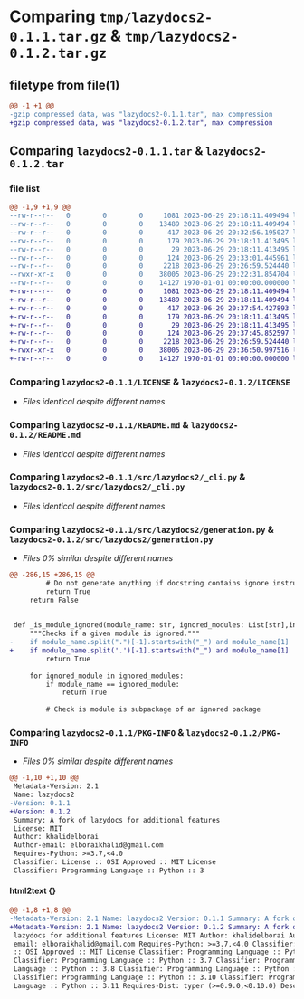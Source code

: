 # Comparing `tmp/lazydocs2-0.1.1.tar.gz` & `tmp/lazydocs2-0.1.2.tar.gz`

## filetype from file(1)

```diff
@@ -1 +1 @@
-gzip compressed data, was "lazydocs2-0.1.1.tar", max compression
+gzip compressed data, was "lazydocs2-0.1.2.tar", max compression
```

## Comparing `lazydocs2-0.1.1.tar` & `lazydocs2-0.1.2.tar`

### file list

```diff
@@ -1,9 +1,9 @@
--rw-r--r--   0        0        0     1081 2023-06-29 20:18:11.409494 lazydocs2-0.1.1/LICENSE
--rw-r--r--   0        0        0    13489 2023-06-29 20:18:11.409494 lazydocs2-0.1.1/README.md
--rw-r--r--   0        0        0      417 2023-06-29 20:32:56.195027 lazydocs2-0.1.1/pyproject.toml
--rw-r--r--   0        0        0      179 2023-06-29 20:18:11.413495 lazydocs2-0.1.1/src/lazydocs2/__init__.py
--rw-r--r--   0        0        0       29 2023-06-29 20:18:11.413495 lazydocs2-0.1.1/src/lazydocs2/__main__.py
--rw-r--r--   0        0        0      124 2023-06-29 20:33:01.445961 lazydocs2-0.1.1/src/lazydocs2/_about.py
--rw-r--r--   0        0        0     2218 2023-06-29 20:26:59.524440 lazydocs2-0.1.1/src/lazydocs2/_cli.py
--rwxr-xr-x   0        0        0    38005 2023-06-29 20:22:31.854704 lazydocs2-0.1.1/src/lazydocs2/generation.py
--rw-r--r--   0        0        0    14127 1970-01-01 00:00:00.000000 lazydocs2-0.1.1/PKG-INFO
+-rw-r--r--   0        0        0     1081 2023-06-29 20:18:11.409494 lazydocs2-0.1.2/LICENSE
+-rw-r--r--   0        0        0    13489 2023-06-29 20:18:11.409494 lazydocs2-0.1.2/README.md
+-rw-r--r--   0        0        0      417 2023-06-29 20:37:54.427893 lazydocs2-0.1.2/pyproject.toml
+-rw-r--r--   0        0        0      179 2023-06-29 20:18:11.413495 lazydocs2-0.1.2/src/lazydocs2/__init__.py
+-rw-r--r--   0        0        0       29 2023-06-29 20:18:11.413495 lazydocs2-0.1.2/src/lazydocs2/__main__.py
+-rw-r--r--   0        0        0      124 2023-06-29 20:37:45.852597 lazydocs2-0.1.2/src/lazydocs2/_about.py
+-rw-r--r--   0        0        0     2218 2023-06-29 20:26:59.524440 lazydocs2-0.1.2/src/lazydocs2/_cli.py
+-rwxr-xr-x   0        0        0    38005 2023-06-29 20:36:50.997516 lazydocs2-0.1.2/src/lazydocs2/generation.py
+-rw-r--r--   0        0        0    14127 1970-01-01 00:00:00.000000 lazydocs2-0.1.2/PKG-INFO
```

### Comparing `lazydocs2-0.1.1/LICENSE` & `lazydocs2-0.1.2/LICENSE`

 * *Files identical despite different names*

### Comparing `lazydocs2-0.1.1/README.md` & `lazydocs2-0.1.2/README.md`

 * *Files identical despite different names*

### Comparing `lazydocs2-0.1.1/src/lazydocs2/_cli.py` & `lazydocs2-0.1.2/src/lazydocs2/_cli.py`

 * *Files identical despite different names*

### Comparing `lazydocs2-0.1.1/src/lazydocs2/generation.py` & `lazydocs2-0.1.2/src/lazydocs2/generation.py`

 * *Files 0% similar despite different names*

```diff
@@ -286,15 +286,15 @@
         # Do not generate anything if docstring contains ignore instruction
         return True
     return False
 
 
 def _is_module_ignored(module_name: str, ignored_modules: List[str],include_under: bool = False) -> bool:
     """Checks if a given module is ignored."""
-    if module_name.split(".")[-1].startswith("_") and module_name[1] != "_" and not include_under:
+    if module_name.split('.')[-1].startswith("_") and module_name[1] != "_" and not include_under:
         return True
 
     for ignored_module in ignored_modules:
         if module_name == ignored_module:
             return True
 
         # Check is module is subpackage of an ignored package
```

### Comparing `lazydocs2-0.1.1/PKG-INFO` & `lazydocs2-0.1.2/PKG-INFO`

 * *Files 0% similar despite different names*

```diff
@@ -1,10 +1,10 @@
 Metadata-Version: 2.1
 Name: lazydocs2
-Version: 0.1.1
+Version: 0.1.2
 Summary: A fork of lazydocs for additional features
 License: MIT
 Author: khalidelborai
 Author-email: elboraikhalid@gmail.com
 Requires-Python: >=3.7,<4.0
 Classifier: License :: OSI Approved :: MIT License
 Classifier: Programming Language :: Python :: 3
```

#### html2text {}

```diff
@@ -1,8 +1,8 @@
-Metadata-Version: 2.1 Name: lazydocs2 Version: 0.1.1 Summary: A fork of
+Metadata-Version: 2.1 Name: lazydocs2 Version: 0.1.2 Summary: A fork of
 lazydocs for additional features License: MIT Author: khalidelborai Author-
 email: elboraikhalid@gmail.com Requires-Python: >=3.7,<4.0 Classifier: License
 :: OSI Approved :: MIT License Classifier: Programming Language :: Python :: 3
 Classifier: Programming Language :: Python :: 3.7 Classifier: Programming
 Language :: Python :: 3.8 Classifier: Programming Language :: Python :: 3.9
 Classifier: Programming Language :: Python :: 3.10 Classifier: Programming
 Language :: Python :: 3.11 Requires-Dist: typer (>=0.9.0,<0.10.0) Description-
```

